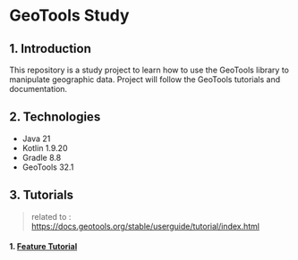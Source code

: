 # GeoTools Study

## 1. Introduction

This repository is a study project to learn how to use the GeoTools library to manipulate geographic data.
Project will follow the GeoTools tutorials and documentation.

## 2. Technologies

- Java 21
- Kotlin 1.9.20
- Gradle 8.8
- GeoTools 32.1

## 3. Tutorials

> related to : https://docs.geotools.org/stable/userguide/tutorial/index.html

#### 1. [Feature Tutorial](docs/Feature-Tutorial.md)
